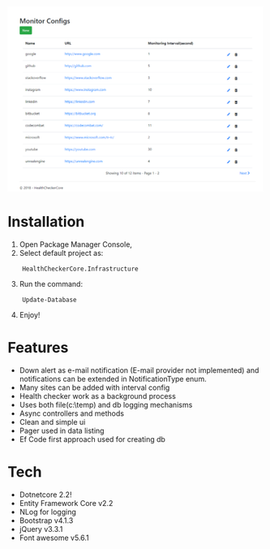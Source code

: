 ![Screenshot](screenshot.png?raw=true "screenshot")

# Installation

1) Open Package Manager Console,
2) Select default project as:
```
    HealthCheckerCore.Infrastructure
```
3) Run the command:
```
    Update-Database
```
4) Enjoy!

# Features
- Down alert as e-mail notification (E-mail provider not implemented) and notifications can be extended in NotificationType enum.
- Many sites can be added with interval config
- Health checker work as a background process
- Uses both file(c:\temp) and db logging mechanisms
- Async controllers and methods
- Clean and simple ui
- Pager used in data listing
- Ef Code first approach used for creating db

# Tech
- Dotnetcore 2.2! 
- Entity Framework Core v2.2
- NLog for logging 
- Bootstrap v4.1.3
- jQuery v3.3.1
- Font awesome v5.6.1



